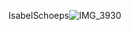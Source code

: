 IsabelSchoeps![IMG_3930](https://github.com/SI-Ethereum-Organisation-Foundation/awesome-ios/assets/127110010/eefb940a-94e2-4dd9-9ee4-4c008371ddbd)
